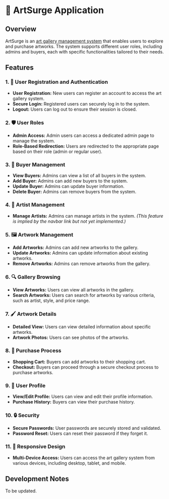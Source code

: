 # 🎨 ArtSurge Application

## Overview

ArtSurge is an [art gallery management system](https://en.wikipedia.org/wiki/Art_gallery) that enables users to explore and purchase artworks. The system supports different user roles, including admins and buyers, each with specific functionalities tailored to their needs.

## Features

### 1. 📝 User Registration and Authentication

- **User Registration:** New users can register an account to access the art gallery system.
- **Secure Login:** Registered users can securely log in to the system.
- **Logout:** Users can log out to ensure their session is closed.

### 2. 🛡️ User Roles

- **Admin Access:** Admin users can access a dedicated admin page to manage the system.
- **Role-Based Redirection:** Users are redirected to the appropriate page based on their role (admin or regular user).

### 3. 👥 Buyer Management

- **View Buyers:** Admins can view a list of all buyers in the system.
- **Add Buyer:** Admins can add new buyers to the system.
- **Update Buyer:** Admins can update buyer information.
- **Delete Buyer:** Admins can remove buyers from the system.

### 4. 🎨 Artist Management

- **Manage Artists:** Admins can manage artists in the system. *(This feature is implied by the navbar link but not yet implemented.)*

### 5. 🖼️ Artwork Management

- **Add Artworks:** Admins can add new artworks to the gallery.
- **Update Artworks:** Admins can update information about existing artworks.
- **Remove Artworks:** Admins can remove artworks from the gallery.

### 6. 🔍 Gallery Browsing

- **View Artworks:** Users can view all artworks in the gallery.
- **Search Artworks:** Users can search for artworks by various criteria, such as artist, style, and price range.

### 7. 🖌️ Artwork Details

- **Detailed View:** Users can view detailed information about specific artworks.
- **Artwork Photos:** Users can see photos of the artworks.

### 8. 🛒 Purchase Process

- **Shopping Cart:** Buyers can add artworks to their shopping cart.
- **Checkout:** Buyers can proceed through a secure checkout process to purchase artworks.

### 9. 👤 User Profile

- **View/Edit Profile:** Users can view and edit their profile information.
- **Purchase History:** Buyers can view their purchase history.

### 10. 🔒 Security

- **Secure Passwords:** User passwords are securely stored and validated.
- **Password Reset:** Users can reset their password if they forget it.

### 11. 📱 Responsive Design

- **Multi-Device Access:** Users can access the art gallery system from various devices, including desktop, tablet, and mobile.

## Development Notes

To be updated. 
